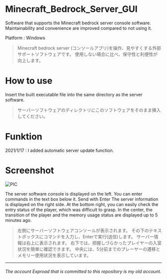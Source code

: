 # Minecraft_Bedrock_Server_GUI
Software that supports the Minecraft bedrock server console software. 
Maintainability and convenience are improved compared to not using it.

Platform : Windows

> Minecraft bedrock server (コンソールアプリ)を操作、見やすくする外部サポートソフトウェアです。
使用しない場合に比べ、保守性と利便性が向上します。

# How to use
  Insert the built executable file into the same directory as the server software.
  > サーバーソフトウェアのディレクトリにこのソフトウェアをそのまま挿入してください。
# Funktion
  2021/1/17 : I added automatic server update function.

# Screenshot

![PIC](https://user-images.githubusercontent.com/76650151/103246087-900af200-49a5-11eb-8aa0-c7fbb970aeec.png)

The server software console is displayed on the left. 
You can enter commands in the text box below it. Send with Enter
The server information is displayed on the right side.
At the bottom right, you can easily check the entry status of the player, which was difficult to grasp.
In the center, the transition of the player and the memory usage status are displayed up to 5 minutes ago.

> 左側にサーバーソフトウェアコンソールが表示されます。
その下のテキストボックスにコマンドを入力し、Enterで実行(送信)します。
サーバー情報は右上に表示されます。
右下では、把握しづらかったプレイヤーの入室状況を簡単に確認できます。
中央には、5分前までのプレーヤーの遷移とメモリー使用状況を表示しています。

***
###### The account Exproad that is committed to this repository is my old account.
